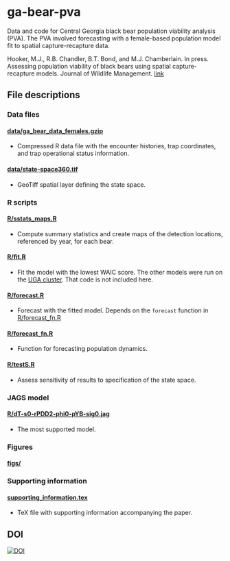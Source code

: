# ga-bear-pva
Data and code for Central Georgia black bear population viability analysis (PVA). The PVA involved forecasting with a female-based population model fit to spatial capture-recapture data. 

Hooker, M.J., R.B. Chandler, B.T. Bond, and M.J. Chamberlain. In
press. Assessing population viability of black bears using spatial
capture-recapture models. Journal of Wildlife Management. [link](https://wildlife.onlinelibrary.wiley.com/doi/abs/10.1002/jwmg.21887)



## File descriptions

### Data files

#### [data/ga_bear_data_females.gzip](data/ga_bear_data_females.gzip)

- Compressed R data file with the encounter histories, trap coordinates, and trap operational status information.

#### [data/state-space360.tif](data/state-space360.tif)

- GeoTiff spatial layer defining the state space.


### R scripts

#### [R/sstats_maps.R](R/sstats_maps.R)

- Compute summary statistics and create maps of the detection locations, referenced by year, for each bear.


#### [R/fit.R](R/forecast_fn.R)

- Fit the model with the lowest WAIC score. The other models were run on the [UGA cluster](https://gacrc.uga.edu/systems/). That code is not included here. 


#### [R/forecast.R](R/forecast_fn.R)

- Forecast with the fitted model. Depends on the `forecast` function in [R/forecast_fn.R](R/forecast_fn.R)


#### [R/forecast_fn.R](R/forecast_fn.R)

- Function for forecasting population dynamics.


#### [R/testS.R](R/testS.R)

- Assess sensitivity of results to specification of the state space.


### JAGS model

#### [R/dT-s0-rPDD2-phi0-pYB-sig0.jag](R/dT-s0-rPDD2-phi0-pYB-sig0.jag)

- The most supported model. 


### Figures

#### [figs/](figs/)

### Supporting information

#### [supporting_information.tex](supporting_information.tex)

- TeX file with supporting information accompanying the paper.


## DOI

[![DOI](https://zenodo.org/badge/233102309.svg)](https://zenodo.org/badge/latestdoi/233102309)
